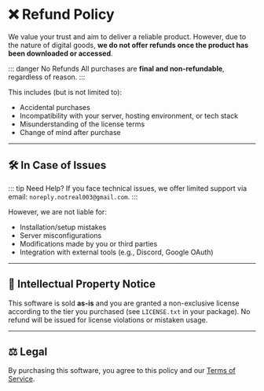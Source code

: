 # ❌ Refund Policy

We value your trust and aim to deliver a reliable product. However, due to the nature of digital goods, **we do not offer refunds once the product has been downloaded or accessed**.

::: danger No Refunds
All purchases are **final and non-refundable**, regardless of reason.
:::

This includes (but is not limited to):
- Accidental purchases
- Incompatibility with your server, hosting environment, or tech stack
- Misunderstanding of the license terms
- Change of mind after purchase

---

## 🛠 In Case of Issues

::: tip Need Help?
If you face technical issues, we offer limited support via email: `noreply.notreal003@gmail.com`.
:::

However, we are not liable for:
- Installation/setup mistakes
- Server misconfigurations
- Modifications made by you or third parties
- Integration with external tools (e.g., Discord, Google OAuth)

---

## 📄 Intellectual Property Notice

This software is sold **as-is** and you are granted a non-exclusive license according to the tier you purchased (see `LICENSE.txt` in your package). No refund will be issued for license violations or mistaken usage.

---

## ⚖️ Legal

By purchasing this software, you agree to this policy and our [Terms of Service](/rmp-terms).
